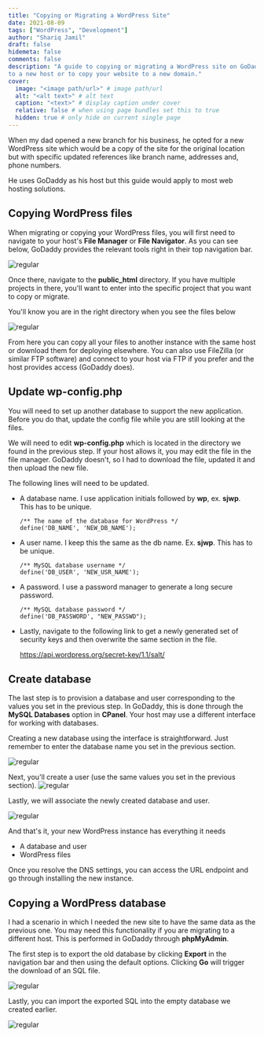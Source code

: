 ```yaml
---
title: "Copying or Migrating a WordPress Site"
date: 2021-08-09
tags: ["WordPress", "Development"]
author: "Shariq Jamil"
draft: false
hidemeta: false
comments: false
description: "A guide to copying or migrating a WordPress site on GoDaddy without a plugin. You can use this to migrate 
to a new host or to copy your website to a new domain."
cover:
  image: "<image path/url>" # image path/url
  alt: "<alt text>" # alt text
  caption: "<text>" # display caption under cover
  relative: false # when using page bundles set this to true
  hidden: true # only hide on current single page
---
```


When my dad opened a new branch for his business, he opted for a new WordPress site which would be a copy of the site for the original location but with specific updated references like branch name, addresses and, phone numbers.

He uses GoDaddy as his host but this guide would apply to most web hosting solutions.

## Copying WordPress files

When migrating or copying your WordPress files, you will first need to navigate to your host's **File Manager** or **File Navigator**. As you can see below, GoDaddy provides the relevant tools right in their top navigation bar.

![regular](tools.png)

Once there, navigate to the **public_html** directory. If you have multiple projects in there, you'll want to enter into the specific project that you want to copy or migrate.

You'll know you are in the right directory when you see the files below

![regular](files.png)

From here you can copy all your files to another instance with the same host or download them for deploying elsewhere. You can also use FileZilla (or similar FTP software) and connect to your host via FTP if you prefer and the host provides access (GoDaddy does).

## Update wp-config.php

You will need to set up another database to support the new application. Before you do that, update the config file while you are still looking at the files.

We will need to edit **wp-config.php** which is located in the directory we found in the previous step. If your host allows it, you may edit the file in the file manager. GoDaddy doesn't, so I had to download the file, updated it and then upload the new file.

The following lines will need to be updated.

- A database name. I use application initials followed by **wp**, ex. **sjwp**. This has to be unique.

      /** The name of the database for WordPress */
      define('DB_NAME', 'NEW_DB_NAME');

- A user name. I keep this the same as the db name. Ex. **sjwp**. This has to be unique.

      /** MySQL database username */
      define('DB_USER', 'NEW_USR_NAME');

- A password. I use a password manager to generate a long secure password.

      /** MySQL database password */
      define('DB_PASSWORD', "NEW_PASSWD");

- Lastly, navigate to the following link to get a newly generated set of security keys and then overwrite the same section in the file. 

   https://api.wordpress.org/secret-key/1.1/salt/ 

## Create database
The last step is to provision a database and user corresponding to the values you set in the previous step. In GoDaddy, this is done through the **MySQL Databases** option in **CPanel**. Your host may use a different interface for working with databases.

Creating a new database using the interface is straightforward. Just remember to enter the database name you set in the previous section. 

![regular](create.png)

Next, you'll create a user (use the same values you set in the previous section). 
![regular](user.png)

Lastly, we will associate the newly created database and user. 

![regular](add.png)

And that's it, your new WordPress instance has everything it needs

- A database and user
- WordPress files

Once you resolve the DNS settings, you can access the URL endpoint and go through installing the new instance. 

## Copying a WordPress database

I had a scenario in which I needed the new site to have the same data as the previous one. You may need this functionality if you are migrating to a different host. This is performed in GoDaddy through **phpMyAdmin**. 

The first step is to export the old database by clicking **Export** in the navigation bar and then using the default options. Clicking **Go** will trigger the download of an SQL file. 

![regular](export.png)

Lastly, you can import the exported SQL into the empty database we created earlier.

![regular](import.png)
